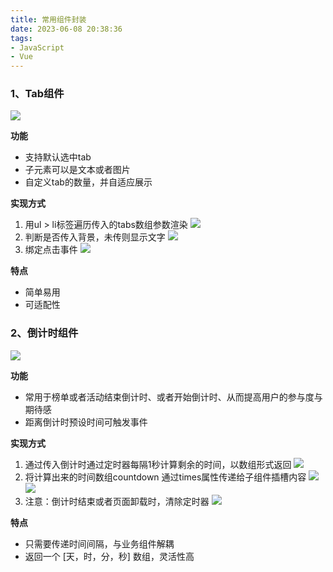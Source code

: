 ```yaml
---
title: 常用组件封装
date: 2023-06-08 20:38:36
tags: 
- JavaScript 
- Vue
--- 
```


### 1、Tab组件 
![](https://img2023.cnblogs.com/blog/1103967/202306/1103967-20230608201410126-1918559696.gif)

**功能**
  - 支持默认选中tab
  - 子元素可以是文本或者图片
  - 自定义tab的数量，并自适应展示

**实现方式**
  1. 用ul > li标签遍历传入的tabs数组参数渲染
     ![](https://img2023.cnblogs.com/blog/1103967/202306/1103967-20230608203801046-1063089266.png)
  2. 判断是否传入背景，未传则显示文字
   ![](https://img2023.cnblogs.com/blog/1103967/202306/1103967-20230608201905303-1349258843.png)
  3. 绑定点击事件
   ![](https://img2023.cnblogs.com/blog/1103967/202306/1103967-20230608201911140-999675347.png)

**特点**
  - 简单易用
  - 可适配性

### 2、倒计时组件 
![](https://img2023.cnblogs.com/blog/1103967/202306/1103967-20230608201418466-1710658917.gif)

**功能**
- 常用于榜单或者活动结束倒计时、或者开始倒计时、从而提高用户的参与度与期待感
- 距离倒计时预设时间可触发事件

**实现方式**
1. 通过传入倒计时通过定时器每隔1秒计算剩余的时间，以数组形式返回
   ![](https://img2023.cnblogs.com/blog/1103967/202306/1103967-20230608201911140-999675347.png)
2. 将计算出来的时间数组countdown 通过times属性传递给子组件插槽内容
   ![](https://img2023.cnblogs.com/blog/1103967/202306/1103967-20230608201915772-934679231.png)
   ![](https://img2023.cnblogs.com/blog/1103967/202306/1103967-20230608201920370-1735052825.png)
3. 注意：倒计时结束或者页面卸载时，清除定时器
   ![](https://img2023.cnblogs.com/blog/1103967/202306/1103967-20230608201924162-1042168532.png)

**特点**
- 只需要传递时间间隔，与业务组件解耦
- 返回一个 [天，时，分，秒] 数组，灵活性高
